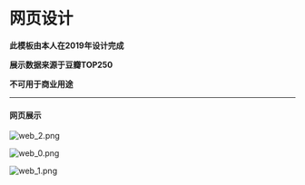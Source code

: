 # 网页设计

**此模板由本人在2019年设计完成**

**展示数据来源于豆瓣TOP250**

**不可用于商业用途**

---

#### 网页展示

![web_2.png](https://s2.loli.net/2022/11/10/aCnWzRqlTJQtSVs.png)

![web_0.png](https://s2.loli.net/2022/11/10/I9KCltwnbqANYuj.png)

![web_1.png](https://s2.loli.net/2022/11/10/9OFIwv1J2QrVPgx.png)